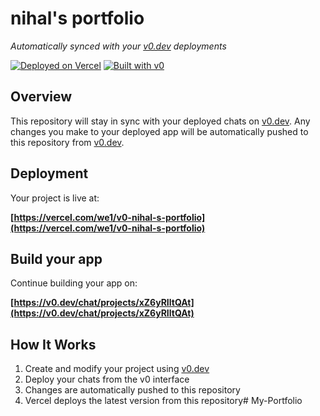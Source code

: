 # nihal's portfolio

*Automatically synced with your [v0.dev](https://v0.dev) deployments*

[![Deployed on Vercel](https://img.shields.io/badge/Deployed%20on-Vercel-black?style=for-the-badge&logo=vercel)](https://vercel.com/we1/v0-nihal-s-portfolio)
[![Built with v0](https://img.shields.io/badge/Built%20with-v0.dev-black?style=for-the-badge)](https://v0.dev/chat/projects/xZ6yRIltQAt)

## Overview

This repository will stay in sync with your deployed chats on [v0.dev](https://v0.dev).
Any changes you make to your deployed app will be automatically pushed to this repository from [v0.dev](https://v0.dev).

## Deployment

Your project is live at:

**[https://vercel.com/we1/v0-nihal-s-portfolio](https://vercel.com/we1/v0-nihal-s-portfolio)**

## Build your app

Continue building your app on:

**[https://v0.dev/chat/projects/xZ6yRIltQAt](https://v0.dev/chat/projects/xZ6yRIltQAt)**

## How It Works

1. Create and modify your project using [v0.dev](https://v0.dev)
2. Deploy your chats from the v0 interface
3. Changes are automatically pushed to this repository
4. Vercel deploys the latest version from this repository#   M y - P o r t f o l i o  
 
